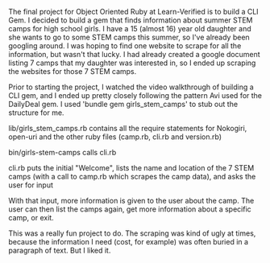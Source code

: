The final project for Object Oriented Ruby at Learn-Verified is to build a CLI Gem. I decided to build a gem that finds information 
about summer STEM camps for high school girls. I have a 15 (almost 16) year old daughter and she wants to go to some STEM camps
this summer, so I've already been googling around. I was hoping to find one website to scrape for all the information, but wasn't
that lucky. I had already created a google document listing 7 camps that my daughter was interested in, so I ended up scraping the
websites for those 7 STEM camps.

Prior to starting the project, I watched the video walkthrough of building a CLI gem, and I ended up pretty closely following 
the pattern Avi used for the DailyDeal gem. I used 'bundle gem girls_stem_camps' to stub out the structure for me.

lib/girls_stem_camps.rb contains all the require statements for Nokogiri, open-uri and the other ruby files (camp.rb, cli.rb and 
version.rb)

bin/girls-stem-camps calls cli.rb

cli.rb puts the initial "Welcome", lists the name and location of the 7 STEM camps (with a call to camp.rb which scrapes the camp
data), and asks the user for input

With that input, more information is given to the user about the camp. The user can then list the camps again, get more 
information about a specific camp, or exit.

This was a really fun project to do. The scraping was kind of ugly at times, because the information I need (cost, for example) 
was often buried in a paragraph of text. But I liked it.




